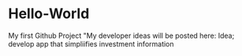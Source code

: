 # Hello-World
My first Github Project 
"My developer ideas will be posted here:
Idea; develop app that simpliifies investment information
